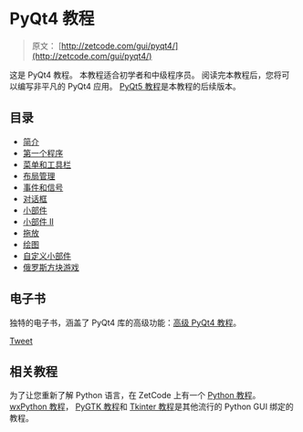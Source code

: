# PyQt4 教程

> 原文： [http://zetcode.com/gui/pyqt4/](http://zetcode.com/gui/pyqt4/)

这是 PyQt4 教程。 本教程适合初学者和中级程序员。 阅读完本教程后，您将可以编写非平凡的 PyQt4 应用。 [PyQt5 教程](/gui/pyqt5/)是本教程的后续版本。

## 目录



*   [简介](introduction/)
*   [第一个程序](firstprograms/)
*   [菜单和工具栏](menusandtoolbars/)
*   [布局管理](layoutmanagement/)
*   [事件和信号](eventsandsignals/)
*   [对话框](dialogs/)
*   [小部件](widgets/)
*   [小部件 II](widgets2/)
*   [拖放](dragdrop/)
*   [绘图](drawing/)
*   [自定义小部件](customwidgets/)
*   [俄罗斯方块游戏](thetetrisgame/)



## 电子书

独特的电子书，涵盖了 PyQt4 库的高级功能：[高级 PyQt4 教程](/ebooks/advancedpyqt4/)。

[Tweet](https://twitter.com/share) 

## 相关教程

为了让您重新了解 Python 语言，在 ZetCode 上有一个 [Python 教程](/lang/python/)。 [wxPython 教程](/wxpython/)， [PyGTK 教程](/gui/pygtk/)和 [Tkinter 教程](/tkinter/)是其他流行的 Python GUI 绑定的教程。